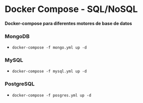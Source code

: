 # Docker Compose - SQL/NoSQL

#### Docker-compose para diferentes motores de base de datos

### MongoDB

* `docker-compose -f mongo.yml up -d`

### MySQL

* `docker-compose -f mysql.yml up -d`

### PostgreSQL

* `docker-compose -f posgres.yml up -d`
